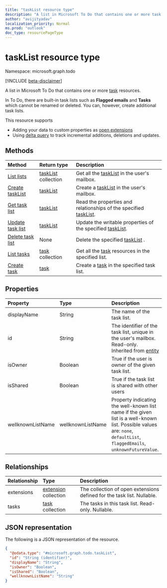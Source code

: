 ```yaml
---
title: "taskList resource type"
description: "A list in Microsoft To Do that contains one or more task resources."
author: "avijityadav"
localization_priority: Normal
ms.prod: "outlook"
doc_type: resourcePageType
---
```


# taskList resource type

Namespace: microsoft.graph.todo

[!INCLUDE [beta-disclaimer](../../includes/beta-disclaimer.md)]

A list in Microsoft To Do that contains one or more [task](./todo-task.md) resources. 

In To Do, there are built-in task lists such as **Flagged emails** and **Tasks** which cannot be renamed or deleted.  You can, however, create additional task lists.

This resource supports
* Adding your data to custom properties as [open extensions](/graph/extensibility-overview)
* Using [delta query](/graph/delta-query-overview) to track incremental additions, deletions and updates.

## Methods
|Method|Return type|Description|
|:---|:---|:---|
|[List lists](../api/todoApp-list-lists.md) | [taskList](todo-tasklist.md) collection | Get all the [taskList](todo-tasklist.md) in the user's mailbox. |
|[Create taskList](../api/todoApp-post-lists.md) | [taskList](todo-tasklist.md) | Create a [taskList](todo-tasklist.md) in the user's mailbox. |
|[Get task list](../api/tasklist-get.md)|[taskList](todo-tasklist.md)|Read the properties and relationships of the specified [taskList](todo-tasklist.md).|
|[Update task list](../api/tasklist-update.md)|[taskList](todo-tasklist.md)| Update the writable properties of the specified [taskList](todo-tasklist.md).|
|[Delete task list](../api/tasklist-delete.md)|None| Delete the specified [taskList](todo-tasklist.md) .|
|[List tasks](../api/tasklist-list-tasks.md)|[task](todo-task.md) collection|Get all the [task](todo-task.md) resources in the specified list.|
|[Create task](../api/tasklist-post-tasks.md)|[task](todo-task.md)| Create a [task](todo-task.md) in the specified task list.|

## Properties
|Property|Type|Description|
|:---|:---|:---|
|displayName|String|The name of the task list.|
|id|String| The identifier of the task list, unique in the user's mailbox. Read-only. Inherited from [entity](entity.md)|
|isOwner|Boolean| True if the user is owner of the given task list.|
|isShared|Boolean| True if the task list is shared with other users|
|wellknownListName|wellknownListName| Property indicating the well-known list name if the given list is a well-known list. Possible values are: `none`, `defaultList`, `flaggedEmails`, `unknownFutureValue`.|

## Relationships
|Relationship|Type|Description|
|:---|:---|:---|
|extensions|[extension](extension.md) collection| The collection of open extensions defined for the task list. Nullable.|
|tasks|[task](todo-task.md) collection|The tasks in this task list. Read-only. Nullable.|

## JSON representation
The following is a JSON representation of the resource.
<!-- {
  "blockType": "resource",
  "keyProperty": "id",
  "@odata.type": "microsoft.graph.todo.taskList",
  "baseType": "microsoft.graph.entity",
  "openType": false
}
-->
``` json
{
  "@odata.type": "#microsoft.graph.todo.taskList",
  "id": "String (identifier)",
  "displayName": "String",
  "isOwner": "Boolean",
  "isShared": "Boolean",
  "wellknownListName": "String"
}
```



